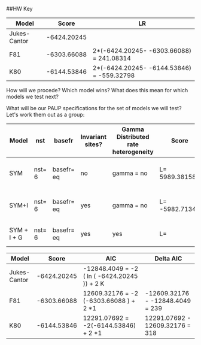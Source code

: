 ##HW Key


| Model | Score | LR |
|-------|-------|----|
| Jukes-Cantor | -6424.20245 |    |
| F81   | -6303.66088  | 2\*(-6424.20245- -6303.66088) = 241.08314|  
| K80   | -6144.53846  | 2\*(-6424.20245- -6144.53846) = -559.32798 | 

How will we procede? Which model wins? What does this mean for which models we test next? 

What will be our PAUP specifications for the set of models we will test? Let's work them out as a group:


| Model | nst | basefr | Invariant sites? | Gamma Distributed rate heterogeneity | Score | LR |
|-------|-------|----|------|-------| -------|-----|
| SYM | nst= 6   |  basefr= eq | no | gamma = no| L= 5989.38158 | 2\*(-6144.53846--5989.38158) = 310.31376 | 
| SYM+I   | nst= 6  | basefr= eq| yes | gamma = no | L= -5982.71346 | 2\*(-5989.38158--5982.71346) = |
| SYM + I + G   | nst= 6 | basefr= eq | yes | yes | L= | 2\*(-5982.71346-5971.83486) = |


| Model | Score | AIC | Delta AIC |
|-------|-------|----|------------|
| Jukes-Cantor | -6424.20245 |  -12848.4049 = -2 ( ln ( -6424.20245 )) + 2 K   | |
| F81   | -6303.66088  | 12609.32176 = -2 (-6303.66088 ) + 2 \*1  | -12609.32176 - -12848.4049 = 239|
| K80   | -6144.53846  | 12291.07692 = -2(-6144.53846) + 2 \*1 | 12291.07692 - 12609.32176 = 318 |
